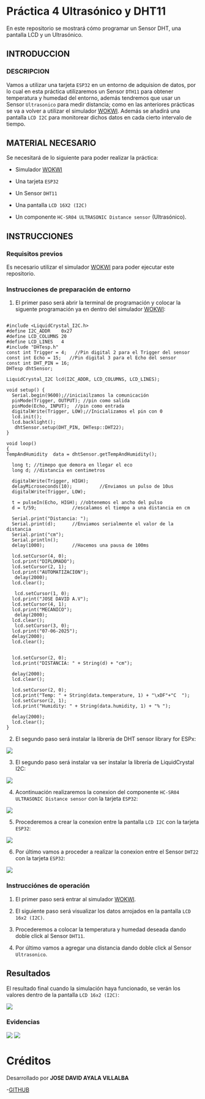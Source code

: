 # Práctica 4 Ultrasónico y DHT11
En este repositorio se mostrará cómo programar un Sensor DHT, una pantalla LCD y un Ultrasónico.

## INTRODUCCION

### DESCRIPCION

Vamos a utilizar una tarjeta ```ESP32``` en un entorno de adquision de datos, por lo cual en esta práctica utilizaremos un Sensor ```DTH11``` para obtener temperatura y humedad del entorno, además tendremos que usar un Sensor ```Ultrasonico``` para medir distancia; como en las anteriores prácticas se va a volver a utilizar el simulador [WOKWI](https://wokwi.com/).
Además se añadirá una pantalla ```LCD I2C``` para monitorear dichos datos en cada cierto intervalo de tiempo.

## MATERIAL NECESARIO

Se necesitará de lo siguiente para poder realizar la práctica:

- Simulador [WOKWI](https://wokwi.com/)

- Una tarjeta ```ESP32```

- Un Sensor ```DHT11```

- Una pantalla ```LCD 16X2 (I2C)```

- Un componente ```HC-SR04 ULTRASONIC Distance sensor``` (Ultrasónico).

## INSTRUCCIONES

### Requisitos previos

Es necesario utilizar el simulador [WOKWI](https://wokwi.com/) para poder ejecutar este repositorio.

### Instrucciones de preparación de entorno

1. El primer paso será abrir la terminal de programación y colocar la siguente programación ya en dentro del simulador [WOKWI](https://wokwi.com/):

```

#include <LiquidCrystal_I2C.h>
#define I2C_ADDR    0x27
#define LCD_COLUMNS 20
#define LCD_LINES   4
#include "DHTesp.h"
const int Trigger = 4;   //Pin digital 2 para el Trigger del sensor
const int Echo = 15;   //Pin digital 3 para el Echo del sensor
const int DHT_PIN = 16;
DHTesp dhtSensor;

LiquidCrystal_I2C lcd(I2C_ADDR, LCD_COLUMNS, LCD_LINES);

void setup() {
  Serial.begin(9600);//iniciailzamos la comunicación
  pinMode(Trigger, OUTPUT); //pin como salida
  pinMode(Echo, INPUT);  //pin como entrada
  digitalWrite(Trigger, LOW);//Inicializamos el pin con 0
  lcd.init();
  lcd.backlight();
   dhtSensor.setup(DHT_PIN, DHTesp::DHT22);
}

void loop()
{
TempAndHumidity  data = dhtSensor.getTempAndHumidity();
 
  long t; //timepo que demora en llegar el eco
  long d; //distancia en centimetros

  digitalWrite(Trigger, HIGH);
  delayMicroseconds(10);          //Enviamos un pulso de 10us
  digitalWrite(Trigger, LOW);
  
  t = pulseIn(Echo, HIGH); //obtenemos el ancho del pulso
  d = t/59;             //escalamos el tiempo a una distancia en cm
  
  Serial.print("Distancia: ");
  Serial.print(d);      //Enviamos serialmente el valor de la distancia
  Serial.print("cm");
  Serial.println();
  delay(1000);          //Hacemos una pausa de 100ms

  lcd.setCursor(4, 0);
  lcd.print("DIPLOMADO");
  lcd.setCursor(2, 1); 
  lcd.print("AUTOMATIZACION");
   delay(2000);
  lcd.clear();

   lcd.setCursor(1, 0);
  lcd.print("JOSE DAVID A.V");
  lcd.setCursor(4, 1); 
  lcd.print("MECANICO");
   delay(2000);
  lcd.clear();
   lcd.setCursor(3, 0);
  lcd.print("07-06-2025");
  delay(2000);
  lcd.clear();
  
  
  lcd.setCursor(2, 0);
  lcd.print("DISTANCIA: " + String(d) + "cm");
  
  delay(2000);
  lcd.clear();
  
  lcd.setCursor(2, 0);
  lcd.print("Temp: " + String(data.temperature, 1) + "\xDF"+"C  ");
  lcd.setCursor(2, 1); 
  lcd.print("Humidity: " + String(data.humidity, 1) + "% ");
 
  delay(2000);
  lcd.clear();
}

```

2. El segundo paso será instalar la librería de DHT sensor library for ESPx:

![](https://github.com/DaybeatAV/Practica4_Ultrasonico-y-DHT11/blob/main/Pr%C3%A1ctica%204%20Librer%C3%ADa%20DHT%20Sensor.png)

3. El segundo paso será instalar va ser instalar la librería de LiquidCrystal I2C:

![](https://github.com/DaybeatAV/Practica4_Ultrasonico-y-DHT11/blob/main/Pr%C3%A1ctica%204%20Librer%C3%ADa%20LyquidCrystal%20I2C.png)

4. Acontinuación realizaremos la conexion del componente ```HC-SR04 ULTRASONIC Distance sensor``` con la tarjeta ```ESP32```:

![](https://github.com/DaybeatAV/Practica4_Ultrasonico-y-DHT11/blob/main/Pr%C3%A1ctica%204%20Conexi%C3%B3n%20Ultras%C3%B3nico.png)

5. Procederemos a crear la conexion entre la pantalla ```LCD I2C``` con la tarjeta ```ESP32```:

![](https://github.com/DaybeatAV/Practica4_Ultrasonico-y-DHT11/blob/main/Pr%C3%A1ctica%204%20Conexi%C3%B3n%20LCD%20(I2C).png)

6. Por último vamos a proceder a realizar la conexion entre el Sensor ```DHT22``` con la tarjeta ```ESP32```:

![](https://github.com/DaybeatAV/Practica4_Ultrasonico-y-DHT11/blob/main/Pr%C3%A1ctica%204%20Conexi%C3%B3n%20DHT%20Sensor.png)

### Instrucciónes de operación
1. El primer paso será entrar al simulador [WOKWI](https://wokwi.com/).

2. El siguiente paso será visualizar los datos arrojados en la pantalla ```LCD 16x2 (I2C)```.

3. Procederemos a colocar la temperatura y humedad deseada dando doble click al Sensor ```DHT11```.

4. Por último vamos a agregar una distancia dando doble click al Sensor ```Ultrasonico```.

## Resultados

El resultado final cuando la simulación haya funcionado, se verán los valores dentro de la pantalla ```LCD 16x2 (I2C)```:

![](https://github.com/DaybeatAV/Practica4_Ultrasonico-y-DHT11/blob/main/Pr%C3%A1ctica%204%20Resultado%20Final.png)

### Evidencias

![](https://github.com/DaybeatAV/Practica4_Ultrasonico-y-DHT11/blob/main/Pr%C3%A1ctica%204%20Evidencia%201.png)
![](https://github.com/DaybeatAV/Practica4_Ultrasonico-y-DHT11/blob/main/Pr%C3%A1ctica%204%20Evidencia%202.png)

# Créditos

Desarrollado por **JOSE DAVID AYALA VILLALBA**

-[GITHUB](https://github.com/DaybeatAV)

